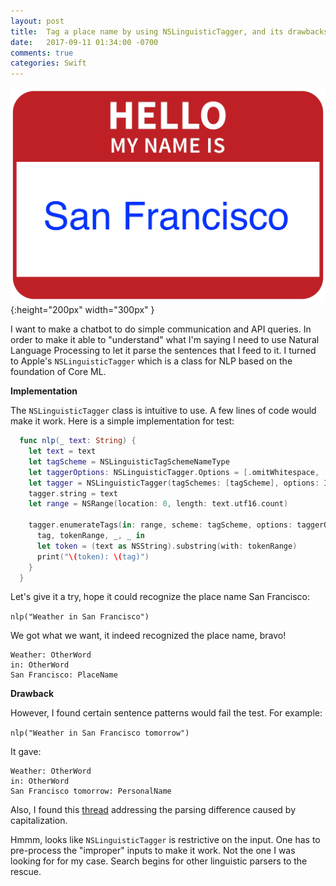 ```yaml
---
layout: post
title:  Tag a place name by using NSLinguisticTagger, and its drawbacks
date:   2017-09-11 01:34:00 -0700
comments: true
categories: Swift 
---
```


![Place Name Tagger](/assets/img/placeNameTagger/place_tagger.jpg){:height="200px" width="300px" }

I want to make a chatbot to do simple communication and API queries. In order to make it able to "understand" what I'm saying I need to use Natural Language Processing to let it parse the sentences that I feed to it. I turned to Apple's `NSLinguisticTagger` which is a class for NLP based on the foundation of Core ML.
<!--more-->

**Implementation**

The `NSLinguisticTagger` class is intuitive to use. A few lines of code would make it work. Here is a simple implementation for test:
``` swift
  func nlp(_ text: String) {
    let text = text 
    let tagScheme = NSLinguisticTagSchemeNameType
    let taggerOptions: NSLinguisticTagger.Options = [.omitWhitespace, .omitPunctuation, .omitOther, .joinNames]
    let tagger = NSLinguisticTagger(tagSchemes: [tagScheme], options: Int(taggerOptions.rawValue))
    tagger.string = text
    let range = NSRange(location: 0, length: text.utf16.count)
    
    tagger.enumerateTags(in: range, scheme: tagScheme, options: taggerOptions) {
      tag, tokenRange, _, _ in
      let token = (text as NSString).substring(with: tokenRange)
      print("\(token): \(tag)")
    }
  }
```
Let's give it a try, hope it could recognize the place name San Francisco:

`nlp("Weather in San Francisco")`

We got what we want, it indeed recognized the place name, bravo!

```
Weather: OtherWord
in: OtherWord
San Francisco: PlaceName
```

**Drawback**

However, I found certain sentence patterns would fail the test. For example:

`nlp("Weather in San Francisco tomorrow")`

It gave:

```
Weather: OtherWord
in: OtherWord
San Francisco tomorrow: PersonalName
```


Also, I found this [thread](https://stackoverflow.com/questions/14938867/objective-c-nslinguistictagger-new-york-vs-new-york) addressing the parsing difference caused by capitalization. 

Hmmm, looks like `NSLinguisticTagger` is restrictive on the input. One has to pre-process the "improper" inputs to make it work. Not the one I was looking for for my case. Search begins for other linguistic parsers to the rescue.


